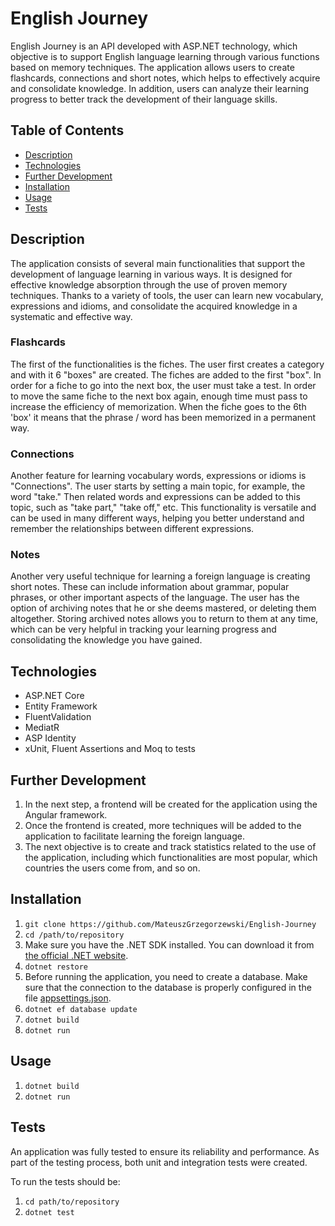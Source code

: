 # English Journey

English Journey is an API developed with ASP.NET technology, which objective is to support English language learning through various functions based on memory techniques. The application allows users to create flashcards, connections and short notes, which helps to effectively acquire and consolidate knowledge. In addition, users can analyze their learning progress to better track the development of their language skills.

## Table of Contents

- [Description](#description)
- [Technologies](#technologies)
- [Further Development](#further-development)
- [Installation](#installation)
- [Usage](#usage)
- [Tests](#tests)

## Description

The application consists of several main functionalities that support the development of language learning in various ways. It is designed for effective knowledge absorption through the use of proven memory techniques. Thanks to a variety of tools, the user can learn new vocabulary, expressions and idioms, and consolidate the acquired knowledge in a systematic and effective way.

### Flashcards

The first of the functionalities is the fiches. The user first creates a category and with it 6 "boxes" are created.
The fiches are added to the first "box". In order for a fiche to go into the next box, the user must take a test. In order to move the same fiche to the next box again, enough time must pass to increase the efficiency of memorization. When the fiche goes to the 6th 'box' it means that the phrase / word has been memorized in a permanent way.

### Connections

Another feature for learning vocabulary words, expressions or idioms is "Connections". The user starts by setting a main topic, for example, the word "take." Then related words and expressions can be added to this topic, such as "take part," "take off," etc. This functionality is versatile and can be used in many different ways, helping you better understand and remember the relationships between different expressions.

### Notes

Another very useful technique for learning a foreign language is creating short notes. These can include information about grammar, popular phrases, or other important aspects of the language. The user has the option of archiving notes that he or she deems mastered, or deleting them altogether. Storing archived notes allows you to return to them at any time, which can be very helpful in tracking your learning progress and consolidating the knowledge you have gained.

## Technologies

- ASP.NET Core
- Entity Framework
- FluentValidation
- MediatR
- ASP Identity
- xUnit, Fluent Assertions and Moq to tests

## Further Development

1. In the next step, a frontend will be created for the application using the Angular framework.
2. Once the frontend is created, more techniques will be added to the application to facilitate learning the foreign language.
3. The next objective is to create and track statistics related to the use of the application, including which functionalities are most popular, which countries the users come from, and so on.

## Installation

1. `git clone https://github.com/MateuszGrzegorzewski/English-Journey`
2. `cd /path/to/repository`
3. Make sure you have the .NET SDK installed. You can download it from [the official .NET website](https://dotnet.microsoft.com/en-us/download).
4. `dotnet restore`
5. Before running the application, you need to create a database. Make sure that the connection to the database is properly configured in the file [appsettings.json](EnglishJourney.API/appsettings.json).
6. `dotnet ef database update`
7. `dotnet build`
8. `dotnet run`

## Usage

1. `dotnet build`
2. `dotnet run`

## Tests

An application was fully tested to ensure its reliability and performance. As part of the testing process, both unit and integration tests were created.

To run the tests should be:

1. `cd path/to/repository`
2. `dotnet test`
